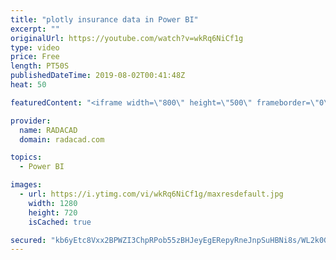 ```yaml
---
title: "plotly insurance data in Power BI"
excerpt: ""
originalUrl: https://youtube.com/watch?v=wkRq6NiCf1g
type: video
price: Free
length: PT50S
publishedDateTime: 2019-08-02T00:41:48Z
heat: 50

featuredContent: "<iframe width=\"800\" height=\"500\" frameborder=\"0\" src=\"https://www.youtube.com/embed/wkRq6NiCf1g\" allow=\"accelerometer; autoplay; encrypted-media; gyroscope; picture-in-picture\" allowfullscreen></iframe>"

provider:
  name: RADACAD
  domain: radacad.com

topics:
  - Power BI

images:
  - url: https://i.ytimg.com/vi/wkRq6NiCf1g/maxresdefault.jpg
    width: 1280
    height: 720
    isCached: true

secured: "kb6yEtc8Vxx2BPWZI3ChpRPob55zBHJeyEgERepyRneJnpSuHBNi8s/WL2k0GW7iFPHKJWHKW/CDw83PgT2BSI0Wy+S9zjxzYJStecN7TkY8CvhVf8omO0r8+CRiQRUi5mGMGH81B699i8SOLmtkbZlelzomhgd8nlQnJRoOdDLrKUpKeFmsqp9ecZfkrvJnHJ4COAtQvrgkNZXJlW3Qrekjc/yaHptvJ21VGUIzJ08Yp4WbY5dj5vXgyC7OIGmwQXIZhp0MfBgB+DGi+j/HTnt1/ulenNf91HKOR1VqVUorNCkuvGwRfVu/3g3ALi30psdenSXhEslXEwh9Kw85+KlTUT6wAvU7zr55FsC779To0jhuFwS7+KM4ifXA8gU3v02be5ka4oOHsiih/iCaOgMvGmPvSobEUb7yNmUNCJQ=;YF4a1v6XcYo65Al3qOA49w=="
---
```


